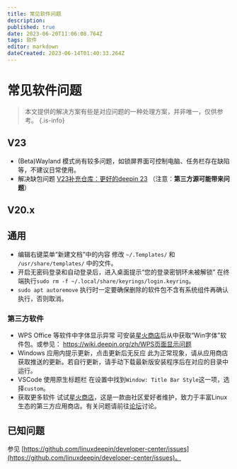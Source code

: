 ```yaml
---
title: 常见软件问题
description: 
published: true
date: 2023-06-20T11:06:08.764Z
tags: 软件
editor: markdown
dateCreated: 2023-06-14T01:40:33.264Z
---
```


 # 常见软件问题

> 本文提供的解决方案有些是对应问题的一种处理方案，并非唯一，仅供参考。
{.is-info}

## V23

- (Beta)Wayland 模式尚有较多问题，如锁屏界面可控制电脑、任务栏存在缺陷等，不建议日常使用。
- 解决缺包问题
[V23补充仓库：更好的deepin 23](https://bbs.deepin.org/post/257738) （注意：**第三方源可能带来问题**）

## V20.x

## 通用

- 编辑右键菜单“新建文档”中的内容
修改 `~/.Templates/` 和 `/usr/share/templates/` 中的文件。
- 开启无密码登录和自动登录后，进入桌面提示“您的登录密钥环未被解锁”
在终端执行`sudo rm -f ~/.local/share/keyrings/login.keyring`。
- `sudo apt autoremove` 执行时一定要确保删除的软件包不含有系统组件再确认执行，否则取消。

### 第三方软件

- WPS Office 等软件中字体显示异常
可安装[星火商店](https://www.spark-app.store)后从中获取“Win字体”软件包。或参见： https://wiki.deepin.org/zh/WPS页面显示问题
- Windows 应用内提示更新，点击更新后无反应
此为正常现象，请从应用商店获取推送的更新。若自行更新，请手动下载最新版安装程序后在对应的目录中运行。
- VSCode 使用原生标题栏
在设置中找到`Window: Title Bar Style`这一项，选择`custom`。
- 获取更多软件
试试[星火商店](https://www.spark-app.store)，这是一款由社区爱好者维护，致力于丰富Linux生态的第三方应用商店。有关问题请前往[论坛](https://www.deepinos.org)讨论。

## 已知问题

参见 [https://github.com/linuxdeepin/developer-center/issues](https://github.com/linuxdeepin/developer-center/issues)。
